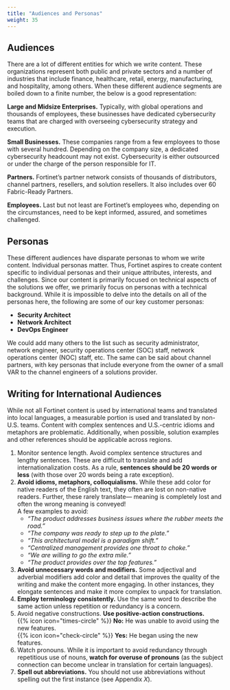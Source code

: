 ```yaml
---
title: "Audiences and Personas"
weight: 35
---
```


## Audiences

There are a lot of different entities for which we write content. These organizations represent both public and private sectors and a number of industries that include finance, healthcare, retail, energy, manufacturing, and hospitality, among others. When these different audience segments are boiled down to a finite number, the below is a good representation:

**Large and Midsize Enterprises.** Typically, with global operations and thousands of employees, these businesses have dedicated cybersecurity teams that are charged with overseeing cybersecurity strategy and execution. 

**Small Businesses.** These companies range from a few employees to those with several hundred. Depending on the company size, a dedicated cybersecurity headcount may not exist. Cybersecurity is either outsourced or under the charge of the person responsible for IT.

**Partners.** Fortinet’s partner network consists of thousands of distributors, channel partners, resellers, and solution resellers. It also includes over 60 Fabric-Ready Partners.

**Employees.** Last but not least are Fortinet’s employees who, depending on the circumstances, need to be kept informed, assured, and sometimes challenged.

## Personas

These different audiences have disparate personas to whom we write content. Individual personas matter. Thus, Fortinet aspires to create content specific to individual personas and their unique attributes, interests, and challenges. Since our content is primarily focused on technical aspects of the solutions we offer, we primarily focus on personas with a technical background. While it is impossible to delve into the details on all of the personas here, the following are some of our key customer personas:
  - **Security Architect**
  - **Network Architect**
  - **DevOps Engineer**

We could add many others to the list such as security administrator, network engineer, security operations center (SOC) staff, network operations center (NOC) staff, etc. The same can be said about channel partners, with key personas that include everyone from the owner of a small VAR to the channel engineers of a solutions provider.

## Writing for International Audiences

While not all Fortinet content is used by international teams and translated into local languages, a measurable portion is used and translated by non-U.S. teams. Content with complex sentences and U.S.-centric idioms and metaphors are problematic. Additionally, when possible, solution examples and other references should be applicable across regions.

1. Monitor sentence length. Avoid complex sentence structures and lengthy sentences. These are difficult to translate and add internationalization costs. As a rule, **sentences should be 20 words or less** (with those over 20 words being a rate exception).
2. **Avoid idioms, metaphors, colloquialisms.** While these add color for native readers of the English text, they often are lost on non-native readers. Further, these rarely translate— meaning is completely lost and often the wrong meaning is conveyed!    
A few examples to avoid:    
    - _“The product addresses business issues where the rubber meets the road.”_    
    - _“The company was ready to step up to the plate.”_    
    - _“This architectural model is a paradigm shift.”_    
    - _“Centralized management provides one throat to choke.”_    
    - _“We are willing to go the extra mile.”_    
    - _“The product provides over the top features.”_    
3. **Avoid unnecessary words and modifiers.** Some adjectival and adverbial modifiers add color and detail that improves the quality of the writing and make the content more engaging. In other instances, they elongate sentences and make it more complex to unpack for translation.
4. **Employ terminology consistently.** Use the same word to describe the same action unless repetition or redundancy is a concern.
5. Avoid negative constructions. **Use positive-action constructions.**    
  {{% icon icon="times-circle" %}} **No:** He was unable to avoid using the new features.    
  {{% icon icon="check-circle" %}} **Yes:** He began using the new features.
6. Watch pronouns. While it is important to avoid redundancy through repetitious use of nouns, **watch for overuse of pronouns** (as the subject connection can become unclear in translation for certain languages).
7. **Spell out abbreviations.** You should not use abbreviations without spelling out the first instance (see Appendix _X_).

